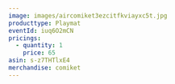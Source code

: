 ```yaml
---
image: images/aircomiket3ezcitfkviayxc5t.jpg
producttype: Playmat
eventId: iuq6O2mCN
pricings:
  - quantity: 1
    price: 65
asin: s-z7THTlxE4
merchandise: comiket
---
```

